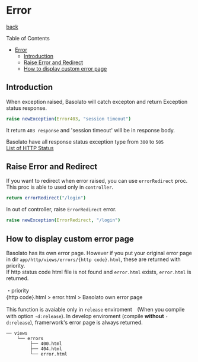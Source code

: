 Error
===
[back](../../README.md)

Table of Contents

<!--ts-->
   * [Error](#error)
      * [Introduction](#introduction)
      * [Raise Error and Redirect](#raise-error-and-redirect)
      * [How to display custom error page](#how-to-display-custom-error-page)

<!-- Added by: root, at: Mon Apr 12 06:15:24 UTC 2021 -->

<!--te-->

## Introduction
When exception raised, Basolato will catch excepton and return Exception status response.  

```nim
raise newException(Error403, "session timeout")
```
It return `403 response` and 'session timeout' will be in response body.

Basolato have all response status exception type from `300` to `505`  
[List of HTTP Status](https://nim-lang.org/docs/httpcore.html#10)


## Raise Error and Redirect
If you want to redirect when error raised, you can use `errorRedirect` proc.  
This proc is able to used only in `controller`.

```nim
return errorRedirect("/login")
```

In out of controller, raise `ErrorRedirect` error.
```nim
raise newException(ErrorRedirect, "/login")
```

## How to display custom error page
Basolato has its own error page. However if you put your original error page in dir `app/http/views/errors/{http code}.html`, these are returned with priority.  
If http status code html file is not found and `error.html` exists, `error.html` is returned.

・priority  
{http code}.html > error.html > Basolato own error page

This function is avaiable only in `release` enviroment　(When you compile with option `-d:release`).
In develop enviroment (compile **without** `-d:release`), framerwork's error page is always returned.

```
── views
    └── errors
         ├── 400.html
         ├── 404.html
         └── error.html
```
